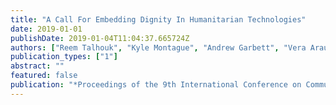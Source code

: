 ```yaml
---
title: "A Call For Embedding Dignity In Humanitarian Technologies"
date: 2019-01-01
publishDate: 2019-01-04T11:04:37.665724Z
authors: ["Reem Talhouk", "Kyle Montague", "Andrew Garbett", "Vera Araújo-Soares", "Chaza Akik", "Hala Ghattas", "Balsam Ahmad", "Madeline Balaam"]
publication_types: ["1"]
abstract: ""
featured: false
publication: "*Proceedings of the 9th International Conference on Communities & Technologies-Transforming Communities*"
---
```


